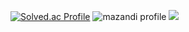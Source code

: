 [![Solved.ac Profile](http://mazassumnida.wtf/api/v2/generate_badge?boj=cobinding)](https://solved.ac/cobinding/)
![mazandi profile](http://mazandi.herokuapp.com/api?handle={cobinding}&theme=dark)
<img src="http://mazandi.herokuapp.com/api?handle={cobinding}&theme=dark"/>
